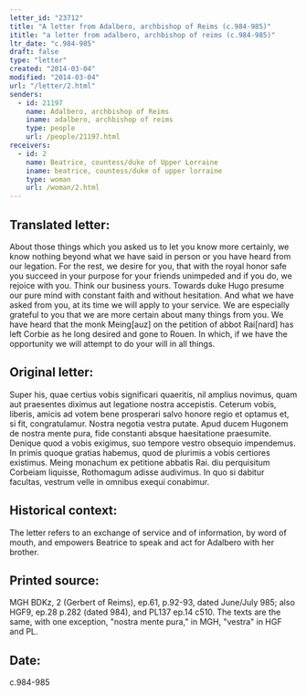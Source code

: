 ```yaml
---
letter_id: "23712"
title: "A letter from Adalbero, archbishop of Reims (c.984-985)"
ititle: "a letter from adalbero, archbishop of reims (c.984-985)"
ltr_date: "c.984-985"
draft: false
type: "letter"
created: "2014-03-04"
modified: "2014-03-04"
url: "/letter/2.html"
senders:
  - id: 21197
    name: Adalbero, archbishop of Reims
    iname: adalbero, archbishop of reims
    type: people
    url: /people/21197.html
receivers:
  - id: 2
    name: Beatrice, countess/duke of Upper Lorraine
    iname: beatrice, countess/duke of upper lorraine
    type: woman
    url: /woman/2.html
---
```

<h2> Translated letter:</h2>About those things which you asked us to let you know more certainly, we know nothing beyond what we have said in person or you have heard from our legation.  For the rest, we desire for you, that with the royal honor safe you succeed in your purpose for your friends unimpeded and if you do, we rejoice with you.  Think our business yours.  Towards duke Hugo presume our pure mind with constant faith and without hesitation.  And what we have asked from you, at its time we will apply to your service.  We are especially grateful to you that we are more certain about many things from you.  We have heard that the monk Meing[auz] on the petition of abbot Rai[nard] has left Corbie as he long desired and gone to Rouen.  In which, if we have the opportunity we will attempt to do your will in all things.
<h2 class="mt-4"> Original letter:</h2>Super his, quae certius vobis significari quaeritis, nil amplius novimus, quam aut praesentes diximus aut legatione nostra accepistis. Ceterum vobis, liberis, amicis ad votem bene prosperari salvo honore regio et optamus et, si fit, congratulamur.  Nostra negotia vestra putate. Apud ducem Hugonem de nostra mente pura, fide constanti absque haesitatione praesumite. Denique quod a vobis exigimus, suo tempore vestro obsequio impendemus. In primis quoque gratias habemus, quod de plurimis a vobis certiores existimus. Meing monachum ex petitione abbatis Rai.  diu perquisitum Corbeiam liquisse, Rothomagum adisse audivimus. In quo si dabitur facultas, vestrum velle in omnibus exequi conabimur.
<h2 class="mt-4"> Historical context:</h2>The letter refers to an exchange of service and of information, by word of mouth, and empowers Beatrice to speak and act for Adalbero with her brother.
<h2 class="mt-4"> Printed source:</h2>MGH BDKz, 2 (Gerbert of Reims), ep.61, p.92-93, dated June/July 985; also HGF9, ep.28 p.282 (dated 984), and PL137 ep.14 c510. The texts are the same, with one exception, "nostra mente pura," in MGH, "vestra" in HGF and PL.
<h2 class="mt-4"> Date:</h2>c.984-985